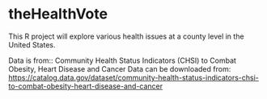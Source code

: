 # theHealthVote

This R project will explore various health issues at a county level in the United States.

Data is from:: Community Health Status Indicators (CHSI) to Combat Obesity, Heart Disease and Cancer
Data can be downloaded from: https://catalog.data.gov/dataset/community-health-status-indicators-chsi-to-combat-obesity-heart-disease-and-cancer 
